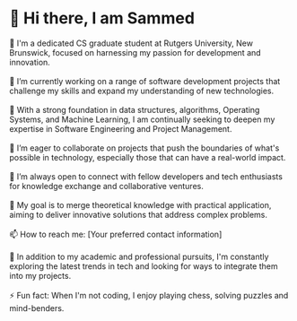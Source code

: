  <h1>👋 Hi there, I am Sammed </h1>
🏫 I'm a dedicated CS graduate student at Rutgers University, New Brunswick, focused on harnessing my passion for development and innovation.</br></br>
🔭 I’m currently working on a range of software development projects that challenge my skills and expand my understanding of new technologies.</br></br>
🌱 With a strong foundation in data structures, algorithms, Operating Systems, and Machine Learning, I am continually seeking to deepen my expertise in Software Engineering and Project Management.</br></br>
👯 I’m eager to collaborate on projects that push the boundaries of what's possible in technology, especially those that can have a real-world impact.</br></br>
🤝 I’m always open to connect with fellow developers and tech enthusiasts for knowledge exchange and collaborative ventures.</br></br>
💼 My goal is to merge theoretical knowledge with practical application, aiming to deliver innovative solutions that address complex problems.</br></br>
📫 How to reach me: [Your preferred contact information]</br></br>
🚀 In addition to my academic and professional pursuits, I'm constantly exploring the latest trends in tech and looking for ways to integrate them into my projects.</br></br>
⚡ Fun fact: When I'm not coding, I enjoy playing chess, solving puzzles and mind-benders.</br></br>
<!--
**SammedAdmuthe/SammedAdmuthe** is a ✨ _special_ ✨ repository because its `README.md` (this file) appears on your GitHub profile.

Here are some ideas to get you started:

- 🔭 I’m currently working on ...
- 🌱 I’m currently learning ...
- 👯 I’m looking to collaborate on ...
- 🤔 I’m looking for help with ...
- 💬 Ask me about ...
- 📫 How to reach me: ...
- 😄 Pronouns: ...
- ⚡ Fun fact: ...
-->
